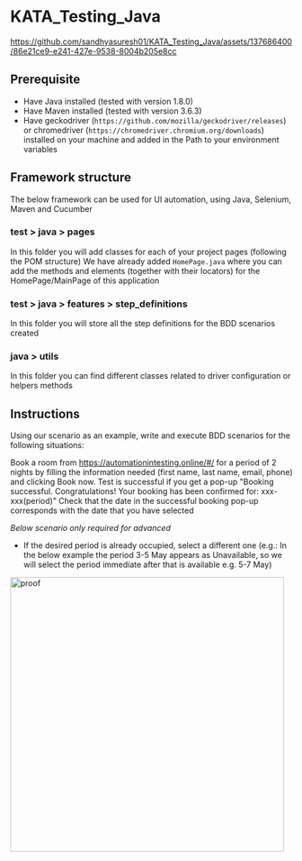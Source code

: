 # KATA_Testing_Java



https://github.com/sandhyasuresh01/KATA_Testing_Java/assets/137686400/86e21ce9-e241-427e-9538-8004b205e8cc



## Prerequisite
* Have Java installed (tested with version 1.8.0)
* Have Maven installed (tested with version 3.6.3)
* Have geckodriver (`https://github.com/mozilla/geckodriver/releases`) or chromedriver (`https://chromedriver.chromium.org/downloads`) installed on your machine and added in the Path to your environment variables

## Framework structure

The below framework can be used for UI automation, using Java, Selenium, Maven and Cucumber

### test > java > pages

In this folder you will add classes for each of your project pages (following the POM structure)
We have already added `HomePage.java` where you can add the methods and elements (together with their locators) for the HomePage/MainPage of this application

### test > java > features > step_definitions

In this folder you will store all the step definitions for the BDD scenarios created

### java > utils

In this folder you can find different classes related to driver configuration or helpers methods 

## Instructions

Using our scenario as an example, write and execute BDD scenarios for the following situations:

Book a room from https://automationintesting.online/#/ for a period of 2 nights by filling the information needed (first name, last name, email, phone) and clicking Book now. Test is successful if you get a pop-up "Booking successful. Congratulations! Your booking has been confirmed for: xxx-xxx(period)"
Check that the date in the successful booking pop-up corresponds with the date that you have selected

<em>Below scenario only required for advanced</em>
* If the desired period is already occupied, select a different one (e.g.: In the below example the period 3-5 May appears as Unavailable, so we will select the period immediate after that is available e.g. 5-7 May)
<img width="487" alt="proof" src="https://user-images.githubusercontent.com/12544803/115431373-8253d380-a205-11eb-9339-39a57af24679.PNG">

